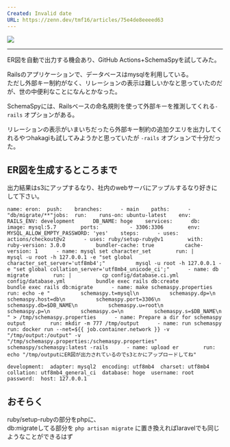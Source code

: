 ```yaml
---
Created: Invalid date
URL: https://zenn.dev/tmf16/articles/75e4de8eeeed63
---
```

[![](https://res.cloudinary.com/zenn/image/upload/s--XMeqFOO6--/co_rgb:222%2Cg_south_west%2Cl_text:notosansjp-medium.otf_37_bold:tmf16%2Cx_203%2Cy_98/c_fit%2Cco_rgb:222%2Cg_north_west%2Cl_text:notosansjp-medium.otf_70_bold:GitHub%2520Actions%252BSchemaSpy%25E3%2581%25A7ER%25E5%259B%25B3%25E3%2582%2592%25E8%2587%25AA%25E5%258B%2595%25E5%2587%25BA%25E5%258A%259B%2Cw_1010%2Cx_90%2Cy_100/g_south_west%2Ch_90%2Cl_fetch:aHR0cHM6Ly9saDMuZ29vZ2xldXNlcmNvbnRlbnQuY29tL2EtL0FPaDE0R2dNNVUxdzZfY2g4OFpmYTVhbFBqUlo5eWNydmg4SXZ5QlpoLVNVT3c9czgwLWM=%2Cr_max%2Cw_90%2Cx_87%2Cy_72/v1627274783/default/og-base_z4sxah.png)](https://res.cloudinary.com/zenn/image/upload/s--XMeqFOO6--/co_rgb:222%2Cg_south_west%2Cl_text:notosansjp-medium.otf_37_bold:tmf16%2Cx_203%2Cy_98/c_fit%2Cco_rgb:222%2Cg_north_west%2Cl_text:notosansjp-medium.otf_70_bold:GitHub%2520Actions%252BSchemaSpy%25E3%2581%25A7ER%25E5%259B%25B3%25E3%2582%2592%25E8%2587%25AA%25E5%258B%2595%25E5%2587%25BA%25E5%258A%259B%2Cw_1010%2Cx_90%2Cy_100/g_south_west%2Ch_90%2Cl_fetch:aHR0cHM6Ly9saDMuZ29vZ2xldXNlcmNvbnRlbnQuY29tL2EtL0FPaDE0R2dNNVUxdzZfY2g4OFpmYTVhbFBqUlo5eWNydmg4SXZ5QlpoLVNVT3c9czgwLWM=%2Cr_max%2Cw_90%2Cx_87%2Cy_72/v1627274783/default/og-base_z4sxah.png)

---

ER図を自動で出力する機会あり、GitHub Actions+SchemaSpyを試してみた。

Railsのアプリケーションで、データベースはmysqlを利用している。  
ただし外部キー制約がなく、リレーションの表示は難しいかなと思っていたのだが、世の中便利なことになんとかなった。

SchemaSpyには、Railsベースの命名規則を使って外部キーを推測してくれる`-rails` オプションがある。

リレーションの表示がいまいちだったら外部キー制約の追加クエリを出力してくれるやつhakagiも試してみようかと思っていたが `-rails` オプションで十分だった。

## ER図を生成するところまで

出力結果はs3にアップするなり、社内のwebサーバにアップルするなり好きにして下さい。

```
name: eron:  push:    branches:      - main    paths:      - "db/migrate/**"jobs:  run:    runs-on: ubuntu-latest    env:      RAILS_ENV: development      DB_NAME: hoge    services:      db:        image: mysql:5.7        ports:          - 3306:3306        env:          MYSQL_ALLOW_EMPTY_PASSWORD: 'yes'    steps:      - uses: actions/checkout@v2      - uses: ruby/setup-ruby@v1        with:          ruby-version: 3.0.0          bundler-cache: true          cache-version: 1      - name: mysql set character_set        run: |          mysql -u root -h 127.0.0.1 -e "set global character_set_server='utf8mb4';"          mysql -u root -h 127.0.0.1 -e "set global collation_server='utf8mb4_unicode_ci';"      - name: db migrate        run: |          cp config/database.ci.yml config/database.yml          bundle exec rails db:create          bundle exec rails db:migrate      - name: make schemaspy.properties        run: echo -e "          schemaspy.t=mysql\n          schemaspy.dp=\n          schemaspy.host=db\n          schemaspy.port=3306\n          schemaspy.db=$DB_NAME\n          schemaspy.u=root\n          schemaspy.p=\n          schemaspy.o=\n          schemaspy.s=$DB_NAME\n          " > /tmp/schemaspy.properties      - name: Prepare a dir for schemaspy output        run: mkdir -m 777 /tmp/output      - name: run schemaspy        run: docker run --net=${{ job.container.network }} -v "/tmp/output:/output" -v "/tmp/schemaspy.properties:/schemaspy.properties" schemaspy/schemaspy:latest -rails      - name: upload er        run: echo "/tmp/outputにER図が出力されているのでs3とかにアップロードしてね"
```

```
development:  adapter: mysql2  encoding: utf8mb4  charset: utf8mb4  collation: utf8mb4_general_ci  database: hoge  username: root  password:  host: 127.0.0.1
```

## おそらく

ruby/setup-rubyの部分をphpに、  
db:migrateしてる部分を `php artisan migrate` に置き換えればlaravelでも同じようなことができるはず